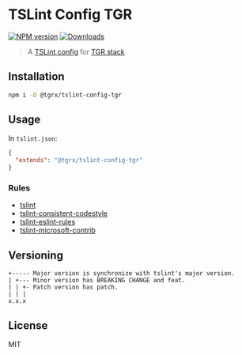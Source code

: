 # TSLint Config TGR

[![NPM version](https://img.shields.io/npm/v/tslint-config-tgr.svg?style=flat)](https://www.npmjs.com/package/tslint-config-tgr)
[![Downloads](http://img.shields.io/npm/dm/tslint-config-tgr.svg?style=flat)](https://npmjs.org/package/tslint-config-tgr)

> A [TSLint config](https://palantir.github.io/tslint/usage/configuration/) for [TGR stack](https://github.com/tgrstack/)

## Installation

```sh
npm i -D @tgrx/tslint-config-tgr
```

## Usage

In `tslint.json`:

```json
{
  "extends": "@tgrx/tslint-config-tgr"
}
```

### Rules

* [tslint](https://www.npmjs.com/package/tslint)
* [tslint-consistent-codestyle](https://www.npmjs.com/package/tslint-consistent-codestyle)
* [tslint-eslint-rules](https://www.npmjs.com/package/tslint-eslint-rules)
* [tslint-microsoft-contrib](https://www.npmjs.com/package/tslint-microsoft-contrib)

## Versioning

```
+----- Major version is synchronize with tslint's major version.
| +--- Minor version has BREAKING CHANGE and feat.
| | +- Patch version has patch.
| | |
x.x.x
```

## License

MIT
